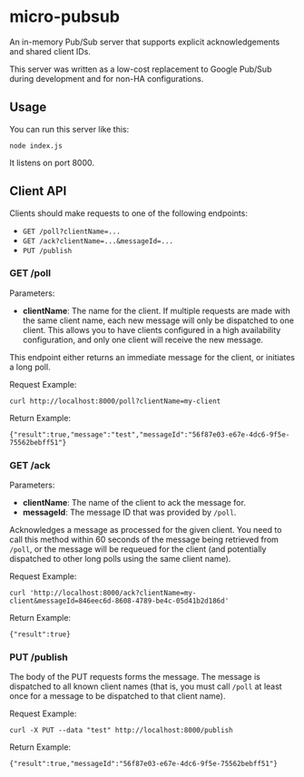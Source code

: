 # micro-pubsub

An in-memory Pub/Sub server that supports explicit acknowledgements and shared client IDs.

This server was written as a low-cost replacement to Google Pub/Sub during development and for
non-HA configurations.

## Usage

You can run this server like this:

```
node index.js
```

It listens on port 8000.

## Client API

Clients should make requests to one of the following endpoints:

 - `GET /poll?clientName=...`
 - `GET /ack?clientName=...&messageId=...`
 - `PUT /publish`

### GET /poll

Parameters:
  - **clientName**: The name for the client.  If multiple requests are made with the same
    client name, each new message will only be dispatched to one client.  This allows you to
    have clients configured in a high availability configuration, and only one client will
    receive the new message.

This endpoint either returns an immediate message for the client, or initiates a long poll.

Request Example:

```
curl http://localhost:8000/poll?clientName=my-client
```

Return Example:

```
{"result":true,"message":"test","messageId":"56f87e03-e67e-4dc6-9f5e-75562bebff51"}
```

### GET /ack

Parameters:
  - **clientName**: The name of the client to ack the message for.
  - **messageId**: The message ID that was provided by `/poll`.

Acknowledges a message as processed for the given client.  You need to call this method within 60 seconds
of the message being retrieved from `/poll`, or the message will be requeued for the client (and potentially
dispatched to other long polls using the same client name).

Request Example:

```
curl 'http://localhost:8000/ack?clientName=my-client&messageId=846eec6d-8608-4789-be4c-05d41b2d186d'
```

Return Example:

```
{"result":true}
```

### PUT /publish

The body of the PUT requests forms the message.  The message is dispatched to all known client names (that is, you must
call `/poll` at least once for a message to be dispatched to that client name).

Request Example:

```
curl -X PUT --data "test" http://localhost:8000/publish
```

Return Example:

```
{"result":true,"messageId":"56f87e03-e67e-4dc6-9f5e-75562bebff51"}
```